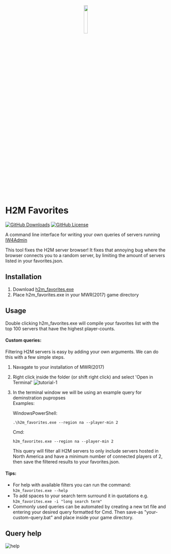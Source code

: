 [iw4m-server-master]: https://master.iw4.zip/servers#
[help-img]: https://i.imgur.com/vjiBSp1.png "query arguments"
[step-2]: https://i.imgur.com/HRvBykK.png "open command prompt in MWR directory"
[latest-dl]: https://github.com/WardLordRuby/H2M_favorites/releases/download/v0.2.9/h2m_favorites.exe
<div align="center">
    <img src="https://i.imgur.com/VAxzjQZ.png" width="15%" height="15%">
</div>

# H2M Favorites
[![GitHub Downloads](https://img.shields.io/github/downloads/WardLordRuby/H2M_favorites/total?label=Downloads&labelColor=%2323282e&color=%230e8726)][latest-dl]
[![GitHub License](https://img.shields.io/github/license/WardLordRuby/H2M_favorites?label=License&labelColor=%2323282e)](LICENSE)  

A command line interface for writing your own queries of servers running [IW4Admin][iw4m-server-master]

This tool fixes the H2M server browser! It fixes that annoying bug where the browser connects you to a random server, by limiting the amount of servers listed in your favorites.json.

## Installation
1. Download [h2m_favorites.exe][latest-dl]
2. Place h2m_favorites.exe in your MWR(2017) game directory

## Usage
Double clicking h2m_favorites.exe will compile your favorites list with the top 100 servers that have the highest player-counts.

#### Custom queries:
Filtering H2M servers is easy by adding your own arguments. We can do this with a few simple steps.
1. Navagate to your installation of MWR(2017)
2. Right click inside the folder (or shift right click) and select 'Open in Terminal' ![tutorial-1][step-2]
3. In the terminal window we will be using an example query for deminstration pupropses  
   Examples:
     
   WindowsPowerShell:  
   ```
   .\h2m_favorites.exe --region na --player-min 2
   ```
   Cmd:
   ```
   h2m_favorites.exe --region na --player-min 2
   ```
   This query will filter all H2M servers to only include servers hosted in North America and have a minimum number of connected players of 2, then save the filtered results to your favorites.json.

#### Tips:
- For help with available filters you can run the command: `h2m_favorites.exe --help`
- To add spaces to your search term surround it in quotations e.g. `h2m_favorites.exe -i "long search term"`
- Commonly used queries can be automated by creating a new txt file and entering your desired query formatted for Cmd. Then save-as "your-custom-query.bat" and place inside your game directory.

## Query help
![help][help-img]


